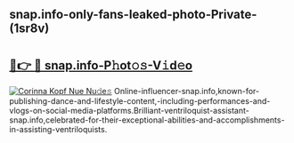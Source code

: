 ## snap.info-only-fans​-leaked-photo​-Private-(1sr8v)


# <h2><a href="https://mediaupload.pro?title=snap.info&ref=git">🔗👉 🔴 snap.info-P𝚑ot𝚘𝚜-V𝚒d𝚎o</a></h2>

[![Corinna Kopf Nue Nu𝚍e𝚜](https://i.imgur.com/0qMVB7G.gif)](https://mediaupload.pro?title=snap.info&ref=git)
Online-influencer-snap.info,known-for-publishing-dance-and-lifestyle-content,-including-performances-and-vlogs-on-social-media-platforms.Brilliant-ventriloquist-assistant-snap.info,celebrated-for-their-exceptional-abilities-and-accomplishments-in-assisting-ventriloquists.  